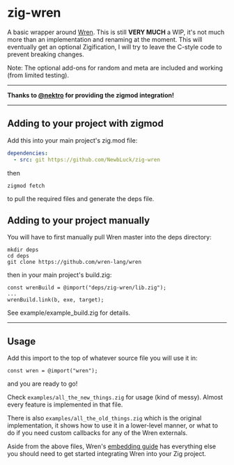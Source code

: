 # zig-wren 

A basic wrapper around [Wren](https://wren.io/).
This is still **VERY MUCH** a WIP, it's not much more than an implementation and renaming at the moment.
This will eventually get an optional Zigification, I will try to leave the C-style code to prevent breaking changes.

Note: The optional add-ons for random and meta are included and working (from limited testing).

---

**Thanks to [@nektro](https://github.com/nektro) for providing the zigmod integration!**

---

## Adding to your project with zigmod

Add this into your main project's zig.mod file:
```yml
dependencies:
  - src: git https://github.com/NewbLuck/zig-wren
```
then
```
zigmod fetch
```
to pull the required files and generate the deps file.

## Adding to your project manually

You will have to first manually pull Wren master into the deps directory:
```
mkdir deps
cd deps
git clone https://github.com/wren-lang/wren
```
then in your main project's build.zig:
```zig
const wrenBuild = @import("deps/zig-wren/lib.zig");
...
wrenBuild.link(b, exe, target);
```

See example/example_build.zig for details.

---

## Usage

Add this import to the top of whatever source file you will use it in:
```zig
const wren = @import("wren");
```
and you are ready to go!

Check `examples/all_the_new_things.zig` for usage (kind of messy).  Almost every feature is implemented in that file.  

There is also `examples/all_the_old_things.zig` which is the original implementation, it shows how to use it in a lower-level manner, or what to do if you need custom callbacks
for any of the Wren externals.  

Aside from the above files, Wren's [embedding guide](https://wren.io/embedding/) has everything else you should need to get started integrating Wren into your Zig project.
